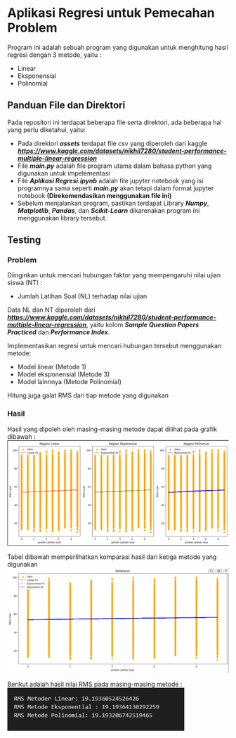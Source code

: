 # Aplikasi Regresi untuk Pemecahan Problem
Program ini adalah sebuah program yang digunakan untuk menghitung hasil regresi dengan 3 metode, yaitu :
* Linear
* Eksponensial
* Polinomial

## Panduan File dan Direktori

Pada repositori ini terdapat beberapa file serta direktori, ada beberapa hal yang perlu diketahui, yaitu:
* Pada direktori ***assets*** terdapat file csv yang diperoleh dari kaggle ***https://www.kaggle.com/datasets/nikhil7280/student-performance-multiple-linear-regression***
* File ***main.py*** adalah file program utama dalam bahasa python yang digunakan untuk impelementasi
* File ***Aplikasi Regresi.ipynb*** adalah file jupyter notebook yang isi programnya sama seperti ***main.py*** akan tetapi dalam format jupyter notebook **(Direkomendasikan menggunakan file ini)**
* Sebelum menjalankan program, pastikan terdapat Library ***Numpy***, ***Matplotlib***, ***Pandas***, dan ***Scikit-Learn*** dikarenakan program ini menggunakan library tersebut.


## Testing
### Problem
Diinginkan untuk mencari hubungan faktor yang mempengaruhi nilai ujian siswa (NT) :
* Jumlah Latihan Soal (NL) terhadap nilai ujian

Data NL dan NT diperoleh dari ***https://www.kaggle.com/datasets/nikhil7280/student-performance-multiple-linear-regression***, yaitu kolom ***Sample Question Papers Practiced*** dan ***Performance Index***.

Implementasikan regresi untuk mencari hubungan tersebut menggunakan metode:
* Model linear (Metode 1)
* Model eksponensial (Metode 3)
* Model lainnnya (Metode Polinomial)

Hitung juga galat RMS dari tiap metode yang digunakan

### Hasil
Hasil yang dipoleh oleh masing-masing metode dapat dilihat pada grafik dibawah : 
![Hasil](img/img1.png)

Tabel dibawah memperlihatkan komparasi hasil dari ketiga metode yang digunakan
![Komparasi](img/img2.png)

Berikut adalah hasil nilai RMS pada masing-masing metode : 
![RMS](img/img3.png)
